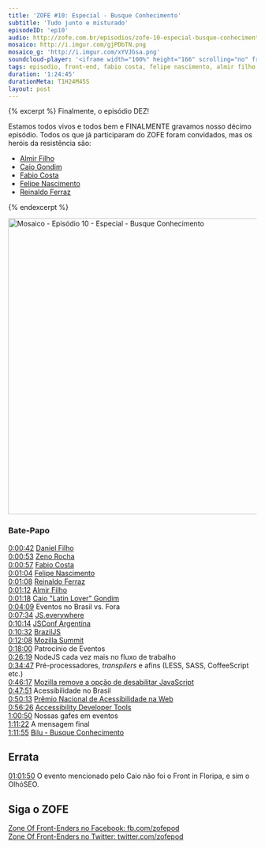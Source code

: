 ```yaml
---
title: 'ZOFE #10: Especial - Busque Conhecimento'
subtitle: 'Tudo junto e misturado'
episodeID: 'ep10'
audio: http://zofe.com.br/episodios/zofe-10-especial-busque-conhecimento
mosaico: http://i.imgur.com/gjPDbTN.png
mosaico_g: 'http://i.imgur.com/xYVJGsa.png'
soundcloud-player: '<iframe width="100%" height="166" scrolling="no" frameborder="no" src="https://w.soundcloud.com/player/?url=https%3A//api.soundcloud.com/tracks/155520702%3Fsecret_token%3Ds-newQ7&amp;color=ff5500&amp;auto_play=false&amp;hide_related=true&amp;show_artwork=true&amp;show_comments=false&amp;show_user=false&amp;show_reposts=false"></iframe>'
tags: episodio, front-end, fabio costa, felipe nascimento, almir filho, caio gondim, reinaldo ferraz, especial, bilu
duration: '1:24:45'
durationMeta: T1H24M45S
layout: post
---
```


{% excerpt %}
Finalmente, o episódio DEZ!

Estamos todos vivos e todos bem e FINALMENTE gravamos nosso décimo episódio. Todos os que já participaram do ZOFE foram convidados, mas os heróis da resistência são:

* [Almir Filho](http://almirfilho.com/)
* [Caio Gondim](http://caiogondim.com/)
* [Fabio Costa](https://github.com/fabiomcosta)
* [Felipe Nascimento](http://felipenmoura.org/)
* [Reinaldo Ferraz](http://www.reinaldoferraz.com.br/)

{% endexcerpt %}

<img title="Mosaico - Episódio 10 - Especial - Busque Conhecimento" src="http://i.imgur.com/gjPDbTN.png" class="mosaico" alt="Mosaico - Episódio 10  - Especial - Busque Conhecimento" width="600" height="600">


### Bate-Papo

[0:00:42](#t=0h0m42s) [Daniel Filho](http://twitter.com/danielfilho)<br>
[0:00:53](#t=0h0m53s) [Zeno Rocha](http://zenorocha.com/)<br>
[0:00:57](#t=0h0m57s) [Fabio Costa](https://github.com/fabiomcosta)<br>
[0:01:04](#t=0h1m4s) [Felipe Nascimento](http://felipenmoura.org)<br>
[0:01:08](#t=0h1m8s) [Reinaldo Ferraz](http://www.reinaldoferraz.com.br)<br>
[0:01:12](#t=0h1m12s) [Almir Filho](http://almirfilho.com)<br>
[0:01:18](#t=0h1m18s) [Caio "Latin Lover" Gondim](http://caiogondim.com)<br>
[0:04:09](#t=0h4m09s) Eventos no Brasil vs. Fora<br>
[0:07:34](#t=0h7m34s) [JS.everywhere](http://www.jseverywhere.org/)<br>
[0:10:14](#t=0h10m14s) [JSConf Argentina](http://jsconf.com.ar/)<br>
[0:10:32](#t=0h10m32s) [BrazilJS](http://braziljs.com.br/)<br>
[0:12:08](#t=0h12m08s) [Mozilla Summit](http://summit.mozilla.org/)<br>
[0:18:00](#t=0h18m0s) Patrocínio de Eventos<br>
[0:26:19](#t=0h26m19s) NodeJS cada vez mais no fluxo de trabalho<br>
[0:34:47](#t=0h34m47s) Pré-processadores, *transpilers* e afins (LESS, SASS, CoffeeScript etc.)<br>
[0:46:17](#t=0h46m17s) [Mozilla remove a opção de desabilitar JavaScript](https://bugzilla.mozilla.org/show_bug.cgi?id=873709)<br>
[0:47:51](#t=0h47m51s) Acessibilidade no Brasil<br>
[0:50:13](#t=0h50m13s) [Prêmio Nacional de Acessibilidade na Web](http://premio.w3c.br/)<br>
[0:56:26](#t=0h56m26s) [Accessibility Developer Tools](https://github.com/GoogleChrome/accessibility-developer-tools)<br>
[1:00:50](#t=1h0m50s) Nossas gafes em eventos<br>
[1:11:22](#t=1h11m22s) A mensagem final<br>
[1:11:55](#t=1h11m55s) [Bilu - Busque Conhecimento](http://www.youtube.com/watch?v=GggUi3KQpLc)<br>


## Errata

[01:01:50](#t=1h01m50s) O evento mencionado pelo Caio não foi o Front in Floripa, e sim o OlhóSEO.


## Siga o ZOFE

[Zone Of Front-Enders no Facebook: fb.com/zofepod](http://fb.com/zofepod/ "ZOFE no Facebook: fb.com/zofepod")<br>
[Zone Of Front-Enders no Twitter: twitter.com/zofepod](http://twitter.com/zofepod/ "ZOFE no Twitter")<br>
